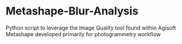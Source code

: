 # Metashape-Blur-Analysis
Python script to leverage the Image Quality tool found within Agisoft Metashape developed primarily for photogrammetry workflow
